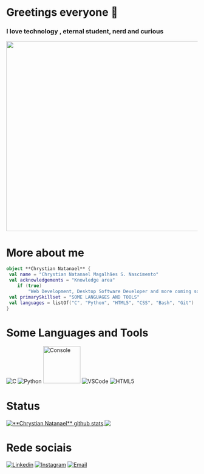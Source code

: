 <link rel="stylesheet" href="https://cdn.jsdelivr.net/gh/devicons/devicon@v2.15.1/devicon.min.css">

# Greetings everyone 👋

### I love technology , eternal student, nerd and curious
<img src="https://media.tenor.com/C1r3YSmu4IQAAAAC/coding.gif" width="980" height="501" />

# More about me


```kotlin
object **Chrystian Natanael** {
 val name = "Chrystian Natanael Magalhães S. Nascimento"
 val acknowledgements = "Knowledge area"
	if (true)
		"Web Development, Desktop Software Developer and more coming soon"
 val primarySkillset = "SOME LANGUAGES AND TOOLS"
 val languages = listOf("C", "Python", "HTML5", "CSS", "Bash", "Git")
}
```

# Some Languages and Tools

![C](https://img.icons8.com/?size=100&id=shQTXiDQiQVR&format=png)
![Python](https://github.com/Chrystian-Natanael/Chrystian-Natanael/assets/90218717/9ef1bc66-a45b-435c-91df-64f962853247)
<img width="98" height="98" src="https://img.icons8.com/nolan/64/1A6DFF/C822FF/console.png" alt="Console"/>
![VSCode](https://img.icons8.com/?size=100&id=i19Ns28h30P4&format=png)
![HTML5](https://img.icons8.com/?size=100&id=CMVEhOBzk3Zp&format=png)

# Status

<a href="https://github.com/Chrystian-Natanael">
 <img align="center" src="https://github-readme-stats.vercel.app/api?username=Chrystian-Natanael&show_icons=true&theme=tokyonight&line_height=27" alt="**Chrystian Natanael** github stats"/>
</a><a href="https://github.com/Chrystian-Natanael">
  <img align="center" src="https://github-readme-stats.vercel.app/api/top-langs/?username=Chrystian-Natanael&theme=tokyonight&hide_langs_below=1" />
</a>

<br>

# Rede sociais
[![Linkedin](https://img.icons8.com/?size=70&id=44019&format=png)](https://www.linkedin.com/in/chrystian-natanael-677a1b179/)
[![Instagram](https://img.icons8.com/?size=70&id=43625&format=png)](https://www.instagram.com/chrystian__natanael/)
[![Email](https://img.icons8.com/?size=70&id=48165&format=png)](mailto:chrystian.natanael.msn@gmail.com?subject=I%20found%20you%20on%20your%20github&body=)
